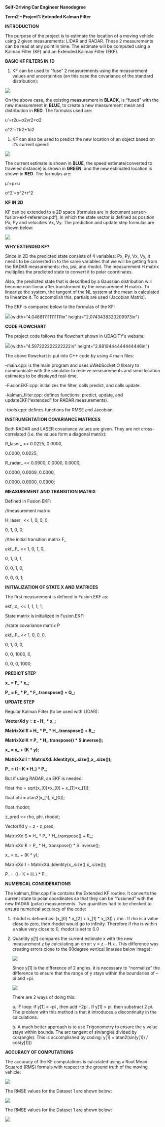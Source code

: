 **Self-Driving Car Engineer Nanodegree**

**Term2 – Project1: Extended Kalman Filter**

**INTRODUCTION**

The purpose of the project is to estimate the location of a moving
vehicle using 2 given measurements: LIDAR and RADAR. These 2
measurements can be read at any point in time. The estimate will be
computed using a Kalman Filter (KF) and an Extended Kalman Filter (EKF).

**BASIC KF FILTERS IN 1D**

1.  KF can be used to “fuse” 2 measurements using the measurement values
    and uncertainties (on this case the covariance of the standard
    distribution):

![](./media/image1.jpeg)

On the above case, the existing measurement in **BLACK**, is “fused”
with the new measurement in **BLUE**, to create a new measurement mean
and distribution in **RED**. The formulas used are:

u&#39;=r2u+σ2γr2+σ2

σ^2&#39;=11r2+1σ2

1.  KF can also be used to predict the new location of an object based
    on it’s current speed:

![](./media/image2.jpeg)

The current estimate is shown in **BLUE**, the speed estimate(converted
to traveled distance) is shown in **GREEN**, and the new estimated
location is shown in **RED**. The formulas are:

μ&#39;=μ+u

σ^2&#39;=σ^2+r^2

**KF IN 2D**

KF can be extended to a 2D space (formulas are in document
sensor-fusion-ekf-reference.pdf), in which the state vector is defined
as position Px, Py and velocities Vx, Vy. The prediction and update step
formulas are shown below:

![](./media/image3.jpeg)

**WHY EXTENDED KF?**

Since in 2D the predicted state consists of 4 variables: Px, Py, Vx, Vy,
it needs to be converted in to the same variables that we will be
getting from the RADAR measurements: rho, psi, and rhodot. The
measurement H matrix multiplies the predicted state to convert it to
polar coordinates.

Also, the predicted state that is described by a Gaussian distribution
will become non-linear after transformed by the measurement H matrix. To
linearize the system, the tangent of the NL system at the mean is
calculated to linearize it. To accomplish this, partials are used
(Jacobian Matrix).

The EKF is compared below to the formulas of the KF:

![](./media/image4.jpeg){width="4.048611111111111in"
height="2.0743438320209973in"}

**CODE FLOWCHART**

The project code follows the flowchart shown in UDACITY’s website:

![](./media/image5.png){width="4.597222222222222in"
height="2.8819444444444446in"}

The above flowchart is put into C++ code by using 4 main files:

-main.cpp: is the main program and uses uWebSocketIO library to
communicate with the simulator to receive measurements and send location
estimates to be displayed real-time.

-FusionEKF.cpp: initializes the filter, calls predict, and calls update.

-kalman\_filter.cpp: defines functions: predict, update, and
updateEKF(“extended” for RADAR measurements).

-tools.cpp: defines functions for RMSE and Jacobian.

**INSTRUMENTATION COVARIANCE MATRICES**

Both RADAR and LASER covariance values are given. They are not
cross-correlated (i.e. the values form a diagonal matrix):

R\_laser\_ &lt;&lt; 0.0225, 0.0000,

0.0000, 0.0225;

R\_radar\_ &lt;&lt; 0.0900, 0.0000, 0.0000,

0.0000, 0.0009, 0.0000,

0.0000, 0.0000, 0.0900;

**MEASUREMENT AND TRANSITION MATRIX**

Defined in Fusion.EKF:

//measurement matrix

H\_laser\_ &lt;&lt; 1, 0, 0, 0,

0, 1, 0, 0;

//the initial transition matrix F\_

ekf\_.F\_ &lt;&lt; 1, 0, 1, 0,

0, 1, 0, 1,

0, 0, 1, 0,

0, 0, 0, 1;

**INITIALIZATION OF STATE X AND MATRICES**

The first measurement is defined in Fusion.EKF as:

ekf\_.x\_ &lt;&lt; 1, 1, 1, 1;

State matrix is initialized in Fusion.EKF:

//state covariance matrix P

ekf\_.P\_ &lt;&lt; 1, 0, 0, 0,

0, 1, 0, 0,

0, 0, 1000, 0,

0, 0, 0, 1000;

**PREDICT STEP**

**x\_ = F\_ \* x\_;**

**P\_ = F\_ \* P\_ \* F\_.transpose() + Q\_;**

**UPDATE STEP**

Regular Kalman Filter (to be used with LIDAR):

**VectorXd y = z - H\_ \* x\_;**

**MatrixXd S = H\_ \* P\_ \* H\_.transpose() + R\_;**

**MatrixXd K = P\_ \* H\_.transpose() \* S.inverse();**

**x\_ = x\_ + (K \* y);**

**MatrixXd I = MatrixXd::Identity(x\_.size(),x\_.size());**

**P\_ = (I - K \* H\_) \* P\_;**

But if using RADAR, an EKF is needed:

float rho = sqrt(x\_\[0\]\*x\_\[0\] + x\_\[1\]\*x\_\[1\]);

float phi = atan2(x\_\[1\], x\_\[0\]);

float rhodot;

z\_pred &lt;&lt; rho, phi, rhodot;

VectorXd y = z - z\_pred;

MatrixXd S = H\_ \* P\_ \* H\_.transpose() + R\_;

MatrixXd K = P\_ \* H\_.transpose() \* S.inverse();

x\_ = x\_ + (K \* y);

MatrixXd I = MatrixXd::Identity(x\_.size(),x\_.size());

P\_ = (I - K \* H\_) \* P\_;

**NUMERICAL CONSIDERATIONS**

The kalman\_filter.cpp file contains the Extended KF routine. It
converts the current state to polar coordinates so that they can be
“fusioned” with the new RADAR (polar) measurements. Two quantities had
to be checked to ensure numerical accuracy of the code:

1.  rhodot is defined as: (x\_\[0\] \* x\_\[2\] + x\_\[1\] \* x\_\[3\])
    / rho . If rho is a value close to zero, then rhodot would go
    to infinity. Therefore if rho is within a value very close to 0,
    rhodot is set to 0.0

2.  Quantity y\[1\] compares the current estimate x with the new
    measurement z by calculating an error: y = z – H.x . This difference
    was creating errors close to the 90degree vertical line(see below
    image):

    ![](./media/image6.jpeg)

    Since y\[1\] is the difference of 2 angles, it is necessary to
    “normalize” the difference to ensure that the range of y stays
    within the boundaries of –pi and +pi.

    ![](./media/image7.png)

    There are 2 ways of doing this:

    a.  IF loop: if y\[1\] &lt; -pi , then add +2pi . If y\[1\] &gt; pi,
        then substract 2 pi. The problem with this method is that it
        introduces a discontinuity in the calculations.

    b.  A much better approach is to use Trigonometry to ensure the y
        value stays within bounds. The arc tangent of sin(angle) divided
        by cos(angle). This is accomplished by coding: y\[1\]
        = atan2(sin(y\[1\]) / cos(y\[1\]))

**ACCURACY OF COMPUTATIONS**

The accuracy of the KF computations is calculated using a Root Mean
Squared (RMS) formula with respect to the ground truth of the moving
vehicle:

![](./media/image8.jpeg)

The RMSE values for the Dataset 1 are shown below:

![](./media/image9.jpeg)

The RMSE values for the Dataset 1 are shown below:

![](./media/image10.jpeg)
